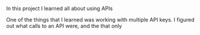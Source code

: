 In this project I learned all about using APIs

One of the things that I learned was working with multiple API keys. I figured out what calls to an API were, and the that only 